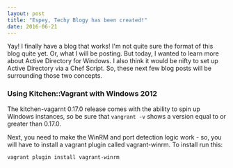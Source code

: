 ```yaml
---
layout: post
title: "Espey, Techy Blogy has been created!"
date: 2016-06-21
---
```


Yay! I finally have a blog that works! I'm not quite sure the format of this blog quite yet. Or, what I will be posting. But today, I wanted to learn more about Active Directory for Windows. I also think it would be nifty to set up Active Directory via a Chef Script. So, these next few blog posts will be surrounding those two concepts. 

### Using Kitchen::Vagrant with Windows 2012
The kitchen-vagarnt 0.17.0 release comes with the ability to spin up Windows instances, so be sure that `vangrant -v` shows a version equal to or greater than 0.17.0. 

Next, you need to make the WinRM and port detection logic work - so, you will have to install a vagrant plugin called vagrant-winrm. To install run this:

```
vagrant plugin install vagrant-winrm
```

